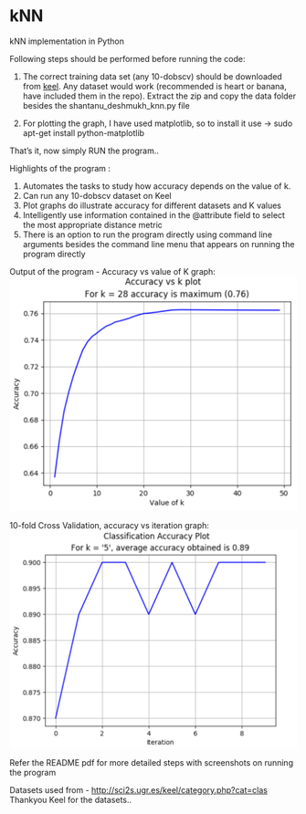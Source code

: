 # kNN
kNN implementation in Python

Following steps should be performed before running the code:
1. The correct training data set (any 10-dobscv) should be downloaded from <a href="http://sci2s.ugr.es/keel/category.php?cat=clas">keel</a>. 
Any dataset would work (recommended is heart or banana, have included them in the repo).
Extract the zip and copy the data folder besides the shantanu_deshmukh_knn.py file 

2. For plotting the graph, I have used matplotlib, so to install it use ->
sudo apt-get install python-matplotlib

That’s it, now simply RUN the program..


Highlights of the program :
1. Automates the tasks to study how accuracy depends on the value of k.
2. Can run any 10-dobscv dataset on Keel
3. Plot graphs do illustrate accuracy for different datasets and K values
4. Intelligently use information contained in the @attribute field to select the most appropriate
distance metric
5. There is an option to run the program directly using command line arguments besides the command line menu that appears on running the program directly

Output of the program -
Accuracy vs value of K graph:
<img src="https://github.com/shantanuspark/kNN/blob/master/accuracy%20vs%20k.png" />

10-fold Cross Validation, accuracy vs iteration graph:
<img src="https://github.com/shantanuspark/kNN/blob/master/accuracy%20vs%20iteration.png" >

Refer the README pdf for more detailed steps with screenshots on running the program

Datasets used from - http://sci2s.ugr.es/keel/category.php?cat=clas
Thankyou Keel for the datasets..
